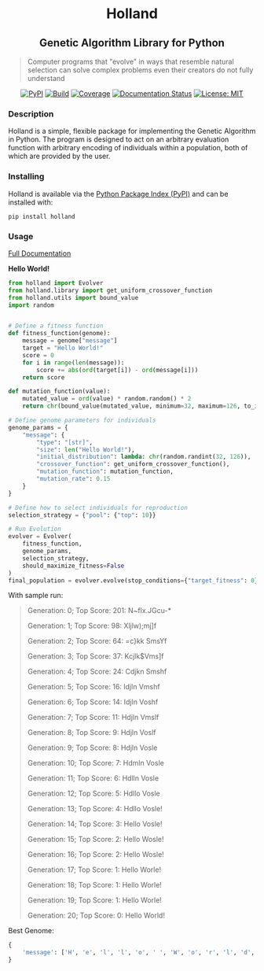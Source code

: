 <h1 align='center'>Holland</h1>
<h2 align='center'>Genetic Algorithm Library for Python</h1>

> Computer programs that "evolve" in ways that resemble natural selection can solve complex problems even their creators do not fully understand



<div align='center'>
    <a href='https://pypi.org/project/holland/'><img src='https://img.shields.io/pypi/v/holland.svg' alt='PyPI'></img></a>
    <a href='https://travis-ci.com/lambdalife/holland'><img src='https://travis-ci.com/lambdalife/holland.svg?branch=master' alt='Build'></img></a>
	<a href='https://codecov.io/gh/lambdalife/holland'><img src='https://codecov.io/gh/lambdalife/holland/branch/master/graph/badge.svg' alt='Coverage'></img></a>
    <a href='https://hollandpy.readthedocs.io/en/latest'><img src='https://readthedocs.org/projects/hollandpy/badge/?version=latest' alt='Documentation Status' /></a>
    <a href="https://github.com/henrywoody/holland/blob/master/LICENSE"><img alt="License: MIT" src="https://img.shields.io/badge/License-MIT-purple.svg"></a>
</div>




### Description

Holland is a simple, flexible package for implementing the Genetic Algorithm in Python. The program is designed to act on an arbitrary evaluation function with arbitrary encoding of individuals within a population, both of which are provided by the user.

### Installing


Holland is available via the [Python Package Index (PyPI)](https://pypi.org/project/holland/) and can be installed with:

```shell
pip install holland
```

### Usage

[Full Documentation](https://hollandpy.readthedocs.io/en/latest/)

**Hello World!**

```python
from holland import Evolver
from holland.library import get_uniform_crossover_function
from holland.utils import bound_value
import random


# Define a fitness function
def fitness_function(genome):
    message = genome["message"]
    target = "Hello World!"
    score = 0
    for i in range(len(message)):
        score += abs(ord(target[i]) - ord(message[i]))
    return score

def mutation_function(value):
    mutated_value = ord(value) * random.random() * 2
    return chr(bound_value(mutated_value, minimum=32, maximum=126, to_int=True))

# Define genome parameters for individuals
genome_params = {
    "message": {
        "type": "[str]",
        "size": len("Hello World!"),
        "initial_distribution": lambda: chr(random.randint(32, 126)),
        "crossover_function": get_uniform_crossover_function(),
        "mutation_function": mutation_function,
        "mutation_rate": 0.15
    }
}

# Define how to select individuals for reproduction
selection_strategy = {"pool": {"top": 10}}

# Run Evolution
evolver = Evolver(
    fitness_function,
    genome_params,
    selection_strategy,
    should_maximize_fitness=False
)
final_population = evolver.evolve(stop_conditions={"target_fitness": 0})
```

With sample run:

> Generation: 0; Top Score: 201:     N~flx.JGcu-*
>
> Generation: 1; Top Score: 98:       Xljlw);mj]f 
>
> Generation: 2; Top Score: 64:       =c}kk SmsYf 
>
> Generation: 3; Top Score: 37:       Kcjlk$Vms]f 
>
> Generation: 4; Top Score: 24:       Cdjkn Smshf 
>
> Generation: 5; Top Score: 16:       Idjln Vmshf 
>
> Generation: 6; Top Score: 14:       Idjln Voshf 
>
> Generation: 7; Top Score: 11:       Hdjln Vmslf 
>
> Generation: 8; Top Score: 9:         Hdjln Voslf 
>
> Generation: 9; Top Score: 8:         Hdjln Vosle 
>
> Generation: 10; Top Score: 7:       Hdmln Vosle 
>
> Generation: 11; Top Score: 6:       Hdlln Vosle 
>
> Generation: 12; Top Score: 5:       Hdllo Vosle 
>
> Generation: 13; Top Score: 4:       Hdllo Vosle!
>
> Generation: 14; Top Score: 3:       Hello Vosle!
>
> Generation: 15; Top Score: 2:       Hello Wosle!
>
> Generation: 16; Top Score: 2:       Hello Wosle!
>
> Generation: 17; Top Score: 1:       Hello Worle!
>
> Generation: 18; Top Score: 1:       Hello Worle!
>
> Generation: 19; Top Score: 1:       Hello Worle!
>
> Generation: 20; Top Score: 0:       Hello World!

Best Genome:

```python
{
    'message': ['H', 'e', 'l', 'l', 'o', ' ', 'W', 'o', 'r', 'l', 'd', '!']
}
```
